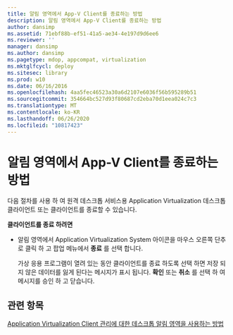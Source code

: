 ```yaml
---
title: 알림 영역에서 App-V Client를 종료하는 방법
description: 알림 영역에서 App-V Client를 종료하는 방법
author: dansimp
ms.assetid: 71ebf88b-ef51-41a5-ae34-4e197d9d6ee6
ms.reviewer: ''
manager: dansimp
ms.author: dansimp
ms.pagetype: mdop, appcompat, virtualization
ms.mktglfcycl: deploy
ms.sitesec: library
ms.prod: w10
ms.date: 06/16/2016
ms.openlocfilehash: 4aa5fec46523a30a6d2107e6036f56b595289b51
ms.sourcegitcommit: 354664bc527d93f80687cd2eba70d1eea024c7c3
ms.translationtype: MT
ms.contentlocale: ko-KR
ms.lasthandoff: 06/26/2020
ms.locfileid: "10817423"
---
```

# 알림 영역에서 App-V Client를 종료하는 방법


다음 절차를 사용 하 여 원격 데스크톱 서비스용 Application Virtualization 데스크톱 클라이언트 또는 클라이언트를 종료할 수 있습니다.

**클라이언트를 종료 하려면**

-   알림 영역에서 Application Virtualization System 아이콘을 마우스 오른쪽 단추로 클릭 하 고 팝업 메뉴에서 **종료** 를 선택 합니다.

    가상 응용 프로그램이 열려 있는 동안 클라이언트를 종료 하도록 선택 하면 저장 되지 않은 데이터를 잃게 된다는 메시지가 표시 됩니다. **확인** 또는 **취소** 를 선택 하 여 메시지를 승인 하 고 닫습니다.

## 관련 항목


[Application Virtualization Client 관리에 대한 데스크톱 알림 영역을 사용하는 방법](how-to-use-the-desktop-notification-area-for-application-virtualization-client-management.md)

 

 





